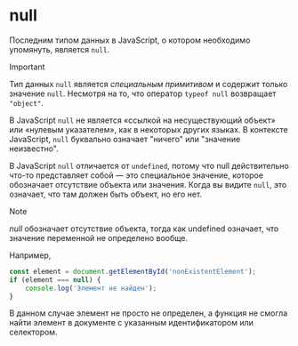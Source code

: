 # null

Последним типом данных в JavaScript, о котором необходимо упомянуть, является `null`.

> [!IMPORTANT]
> Тип данных `null` является _специальным примитивом_ и содержит только значение `null`. Несмотря на то, что оператор `typeof null` возвращает `"object"`.

В JavaScript `null` не является «ссылкой на несуществующий объект» или «нулевым указателем», как в некоторых других языках. В контексте JavaScript, `null` буквально означает "ничего" или "значение неизвестно".

В JavaScript `null` отличается от `undefined`, потому что null действительно что-то представляет собой — это специальное значение, которое обозначает отсутствие объекта или значения. Когда вы видите `null`, это означает, что там должен быть объект, но его нет.

> [!NOTE]
> _null_ обозначает отсутствие объекта, тогда как undefined означает, что значение переменной не определено вообще.

Например,
```js
const element = document.getElementById('nonExistentElement');
if (element === null) {
    console.log('Элемент не найден');
}
```

В данном случае элемент не просто не определен, а функция не смогла найти элемент в документе с указанным идентификатором или селектором.